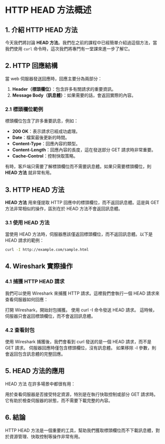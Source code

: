 # HTTP HEAD 方法概述

## 1. 介紹 HTTP HEAD 方法
今天我們將討論 **HEAD 方法**。我們在之前的課程中已經簡單介紹過這個方法，當我們使用 `curl` 命令時，這次我們將專門有一堂課來進一步了解它。

## 2. HTTP 回應結構
當 web 伺服器發送回應時，回應主要分為兩部分：
1. **Header（標頭欄位）**：包含許多有關請求的重要資訊。
2. **Message Body（訊息體）**：如果需要的話，會返回實際的內容。

### 2.1 標頭欄位範例
標頭欄位包含了許多重要訊息，例如：
- **200 OK**：表示請求已經成功處理。
- **Date**：檔案最後更新的時間。
- **Content-Type**：回應內容的類型。
- **Content-Length**：回應內容的長度，這在發送部分 GET 請求時非常重要。
- **Cache-Control**：控制快取策略。

有時，客戶端只需要了解標頭欄位而不需要訊息體。如果只需要標頭欄位，則 **HEAD 方法** 就非常有用。

## 3. HTTP HEAD 方法
**HEAD 方法** 用來僅提取 HTTP 回應中的標頭欄位，而不返回訊息體。這是與 GET 方法非常相似的操作，區別在於 HEAD 方法不會返回訊息體。

### 3.1 使用 HEAD 方法
當使用 HEAD 方法時，伺服器應該僅返回標頭欄位，而不返回訊息體。以下是 HEAD 請求的範例：
```bash
curl -I http://example.com/sample.html
```
## 4. Wireshark 實際操作
### 4.1 捕獲 HTTP HEAD 請求
我們可以使用 Wireshark 來捕獲 HTTP 請求。這裡我們會執行一個 HEAD 請求來查看伺服器如何回應：

打開 Wireshark，開始封包捕獲。
使用 curl -I 命令發送 HEAD 請求。
這時候，伺服器只會返回標頭欄位，而不會返回訊息體。
### 4.2 查看封包
使用 Wireshark 捕獲後，我們會看到 curl 發送的是一個 HEAD 請求，而不是 GET 請求。
伺服器回應時僅包含標頭欄位，沒有訊息體。
如果移除 -I 參數，則會返回包含訊息體的完整回應。

## 5. HEAD 方法的應用
HEAD 方法 在許多場景中都很有用：

用於查看伺服器是否接受特定資源，特別是在執行快取控制或部分 GET 請求時。
它有助於檢查伺服器的狀態，而不需要下載完整的內容。

## 6. 結論
HTTP HEAD 方法是一個重要的工具，幫助我們獲取標頭欄位而不下載訊息體，對於資源管理、快取控制等操作非常有用。